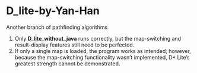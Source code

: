 # D_lite-by-Yan-Han
Another branch of pathfinding algorithms

1. Only **D_lite_without_java** runs correctly, but the map-switching and result-display features still need to be perfected.  
2. If only a single map is loaded, the program works as intended; however, because the map-switching functionality wasn’t implemented, D* Lite’s greatest strength cannot be demonstrated.
